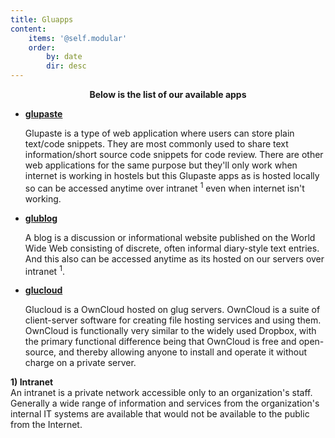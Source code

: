 ```yaml
---
title: Gluapps
content:
    items: '@self.modular'
    order:
        by: date
        dir: desc
---
```

<style>
p.pagebrk { page-break-after: always; }
</style>

<center><b>Below is the list of our available apps</b></center>
<ul>
<b><li><a href="http://glug.nith.ac.in:5000/" target="_blank">glupaste</li></b></a>
<p>Glupaste is a type of web application where users can store plain text/code snippets. They are most commonly used to share text information/short source code snippets for code review. There are other web applications for the same purpose but they'll only work when internet is working in hostels but this Glupaste apps as is hosted locally so can be accessed anytime over intranet <sup>1</sup> even when internet isn't working.</p>
<b><li><a href="http://glug.nith.ac.in/blog/" target="_blank">glublog</li></b></a>
<p>A blog is a discussion or informational website published on the World Wide Web consisting of discrete, often informal diary-style text entries. And this also can be accessed anytime as its hosted on our servers over intranet <sup>1</sup>.</p>
<b><li><a href="http://glug.nith.ac.in/owncloud" target="_blank">glucloud</li></b></a>
<p>Glucloud is a OwnCloud hosted on glug servers. OwnCloud is a suite of client-server software for creating file hosting services and using them. OwnCloud is functionally very similar to the widely used Dropbox, with the primary functional difference being that OwnCloud is free and open-source, and thereby allowing anyone to install and operate it without charge on a private server.</p>
</ul>
<p class="pagebrk"></p>
<b>1) Intranet</br></b>
An intranet is a private network accessible only to an organization's staff. Generally a wide range of information and services from the organization's internal IT systems are available that would not be available to the public from the Internet.

